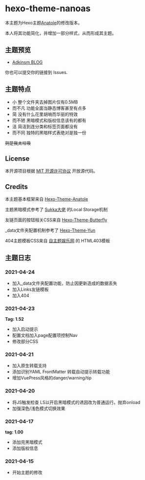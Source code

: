 # hexo-theme-nanoas

本主题为Hexo主题[Anatole](https://github.com/Ben02/hexo-theme-Anatole)的修改版本。

本人将其功能简化，并增加一部分样式，从而形成其主题。

## 主题预览

- [Adkinsm BLOG](https://www.adkinsm.top/)

 你也可以提交你的链接到 Issues.

## 主题特点

- 小       整个文件夹去掉图片仅有0.5MB
- 而不凡    功能全面当静态博客甚至有点多
- 简       没有什么花里胡哨而华丽的特效
- 而不陋    黑暗模式和版权信息该有的都有
- 洁       简洁到连分类和标签页面都没有
- 而不同    独特的黑暗样式表绝对是独一份 

~~则是我太垃圾~~

## License

本开源项目根据 [MIT 开源许可协议](./LICENCE) 开放源代码。

## Credits

本主题基本框架来自 [Hexo-Theme-Anatole](https://github.com/Ben02/hexo-theme-Anatole)

主题黑暗模式参考了 [Sukka大佬](https://blog.skk.moe/post/hello-darkmode-my-old-friend/) 的Local Storage机制

友链页面的按钮相关CSS来自 [Hexo-Theme-Butterfly](https://github.com/jerryc127/hexo-theme-butterfly)

_data文件夹配置机制参考了 [Hexo-Theme-Yun](https://github.com/YunYouJun/hexo-theme-yun)

404主题模板CSS来自 [自主题娱乐网](http://www.zitheme.com) 的 HTML403模板

## 主题日志

### 2021-04-24

- 加入_data文件夹配置功能，防止因更新造成的数据丢失
- 加入Links友链模板
- 加入404

### 2021-04-23

**Tag: 1.52**

- 加入启动提示
- 配置文档加入page配置项控制Nav
- 修改部分CSS

### 2021-04-21

- 加入原生转载支持
- 添加识别YAML FrontMatter 转载自动提示转载功能
- 增加VuePress风格的danger/warning/tip

### 2021-04-20

- 将JS触发检查 LS以开启黑暗模式的诱因改为普通运行。抛弃onload
- 加强深色/浅色模式切换效果

### 2021-04-17

**tag: 1.00**

- 添加完黑暗模式
- 添加版权信息

### 2021-04-15

- 开始主题的修改
